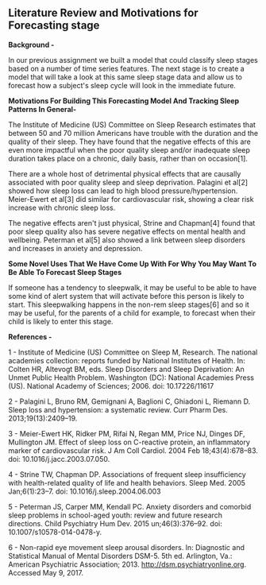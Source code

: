 ## Literature Review and Motivations for Forecasting stage

**Background -** 

In our previous assignment we built a model that could classify sleep stages based on a number of time series features. The next stage is to create a model that will take a look at this same sleep stage data and allow us to forecast how a subject's sleep cycle will look in the immediate future. 

**Motivations For Building This Forecasting Model And Tracking Sleep Patterns In General-** 

The Institute of Medicine (US) Committee on Sleep Research estimates that between 50 and 70 million Americans have trouble with the duration and the quality of their sleep. They have found that the negative effects of this are even more impactful when the poor quality sleep and/or inadequate sleep duration takes place on a chronic, daily basis, rather than on occasion[1].

There are a whole host of detrimental physical effects that are causally associated with poor quality sleep and sleep deprivation. Palagini et al[2] showed how sleep loss can lead to high blood pressure/hypertension. Meier-Ewert et al[3] did similar for cardiovascular risk, showing a clear risk increase with chronic sleep loss.

The negative effects aren't just physical, Strine and Chapman[4] found that poor sleep quality also has severe negative effects on mental health and wellbeing. Peterman et al[5] also showed a link between sleep disorders and increases in anxiety and depression. 

**Some Novel Uses That We Have Come Up With For Why You May Want To Be Able To Forecast Sleep Stages**

If someone has a tendency to sleepwalk, it may be useful to be able to have some kind of alert system that will activate before this person is likely to start. This sleepwalking happens in the non-rem sleep stages[6] and so it may be useful, for the parents of a child for example, to forecast when their child is likely to enter this stage.



**References -** 

1 - Institute of Medicine (US) Committee on Sleep M, Research.
    The national academies collection: reports funded by
    National Institutes of Health. In: Colten HR, Altevogt BM, eds.
    Sleep Disorders and Sleep Deprivation: An Unmet Public Health
    Problem. Washington (DC): National Academies Press (US).
    National Academy of Sciences; 2006. doi: 10.17226/11617

2 - Palagini L, Bruno RM, Gemignani A, Baglioni C, Ghiadoni L, Riemann D. 
    Sleep loss and hypertension: a systematic review. 
    Curr Pharm Des. 2013;19(13):2409–19.

3 - Meier-Ewert HK, Ridker PM, Rifai N, Regan MM, Price NJ, Dinges DF, Mullington JM. 
    Effect of sleep loss on C-reactive protein, an inflammatory marker of cardiovascular risk. 
    J Am Coll Cardiol. 2004 Feb 18;43(4):678–83. doi: 10.1016/j.jacc.2003.07.050.

4 - Strine TW, Chapman DP. Associations of frequent sleep insufficiency 
    with health-related quality of life and health behaviors. Sleep Med. 
    2005 Jan;6(1):23–7. doi: 10.1016/j.sleep.2004.06.003
    
5 - Peterman JS, Carper MM, Kendall PC. Anxiety disorders and comorbid 
    sleep problems in school-aged youth: review and future research directions. 
    Child Psychiatry Hum Dev. 2015 un;46(3):376–92. doi: 10.1007/s10578-014-0478-y.
    
6 - Non-rapid eye movement sleep arousal disorders. 
    In: Diagnostic and Statistical Manual of Mental Disorders DSM-5. 5th ed. Arlington,
    Va.: American Psychiatric Association; 2013. http://dsm.psychiatryonline.org. Accessed May 9, 2017.

